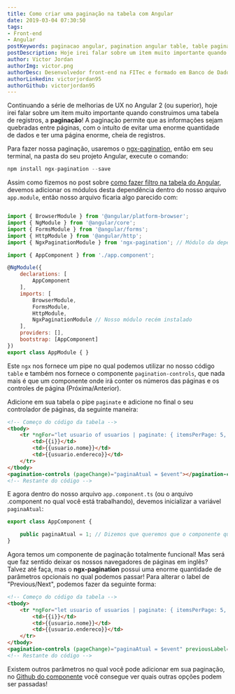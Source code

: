 ```yaml
---
title: Como criar uma paginação na tabela com Angular
date: 2019-03-04 07:30:50
tags: 
- Front-end
- Angular
postKeywords: paginacao angular, pagination angular table, table pagination, tabela paginacao, angular tabela paginacao, paginacao, angular, tabela, ngx-pagination
postDescription: Hoje irei falar sobre um item muito importante quando construimos uma tabela de registros, a paginação! A paginação permite que as informações sejam quebradas entre páginas, com o intuíto de evitar uma enorme quantidade de dados e ter uma página enorme, cheia de registros. Para isto, usaremos o ngx-pagination.
author: Victor Jordan
authorImg: victor.png
authorDesc: Desenvolvedor front-end na FITec e formado em Banco de Dados pela Fatec, apaixonado por usabilidade, performance e UX!
authorLinkedin: victorjordan95
authorGithub: victorjordan95
---
```


Continuando a série de melhorias de UX no Angular 2 (ou superior), hoje irei falar sobre um item muito importante quando construimos uma tabela de registros, a **paginação**! 
A paginação permite que as informações sejam quebradas entre páginas, com o intuíto de evitar uma enorme quantidade de dados e ter uma página enorme, cheia de registros.

Para fazer nossa paginação, usaremos o [ngx-pagination](https://github.com/michaelbromley/ngx-pagination), então em seu terminal, na pasta do seu projeto Angular, execute o comando: 

```javascript
npm install ngx-pagination --save
```

<!-- more -->

Assim como fizemos no post sobre [como fazer filtro na tabela do Angular](https://backefront.com.br/filtro-tabela-angular/), devemos adicionar os módulos desta dependência dentro do nosso arquivo `app.module`, então nosso arquivo ficaria algo parecido com:

```javascript

import { BrowserModule } from '@angular/platform-browser';
import { NgModule } from '@angular/core';
import { FormsModule } from '@angular/forms';
import { HttpModule } from '@angular/http';
import { NgxPaginationModule } from 'ngx-pagination'; // Módulo da dependência de paginação

import { AppComponent } from './app.component';

@NgModule({
    declarations: [
        AppComponent
    ],
    imports: [
        BrowserModule,
        FormsModule,
        HttpModule,
        NgxPaginationModule // Nosso módulo recém instalado
    ],
    providers: [],
    bootstrap: [AppComponent]
})
export class AppModule { }

```

Este `ngx` nos fornece um pipe no qual podemos utilizar no nosso código `table` e também nos fornece o componente `pagination-controls`, que nada mais é que um componente onde irá conter os números das páginas e os controles de página (Próxima/Anterior).

Adicione em sua tabela o pipe `paginate` e adicione no final o seu controlador de páginas, da seguinte maneira: 

```html
<!-- Começo do código da tabela -->
<tbody>
    <tr *ngFor="let usuario of usuarios | paginate: { itemsPerPage: 5, currentPage: paginaAtual }; let i = index">
        <td>{{i}}</td>
        <td>{{usuario.nome}}</td>
        <td>{{usuario.endereco}}</td>
    </tr>
</tbody>
<pagination-controls (pageChange)="paginaAtual = $event"></pagination-controls>
<!-- Restante do código -->
```

E agora dentro do nosso arquivo `app.component.ts` (ou o arquivo .component no qual você está trabalhando), devemos inicializar a variável `paginaAtual`:

```javascript
export class AppComponent {

    public paginaAtual = 1; // Dizemos que queremos que o componente quando carregar, inicialize na página 1.
}
```

Agora temos um componente de paginação totalmente funcional! Mas será que faz sentido deixar os nossos navegadores de páginas em inglês? Talvez até faça, mas o **ngx-pagination** possui uma enorme quantidade de parâmetros opcionais no qual podemos passar! Para alterar o label de "Previous/Next", podemos fazer da seguinte forma:

```html
<!-- Começo do código da tabela -->
<tbody>
    <tr *ngFor="let usuario of usuarios | paginate: { itemsPerPage: 5, currentPage: paginaAtual }; let i = index">
        <td>{{i}}</td>
        <td>{{usuario.nome}}</td>
        <td>{{usuario.endereco}}</td>
    </tr>
</tbody>
<pagination-controls (pageChange)="paginaAtual = $event" previousLabel="Anterior" nextLabel="Próximo"></pagination-controls>
<!-- Restante do código -->
```

Existem outros parâmetros no qual você pode adicionar em sua paginação, no [Github do componente](https://github.com/michaelbromley/ngx-pagination) você consegue ver quais outras opções podem ser passadas!
